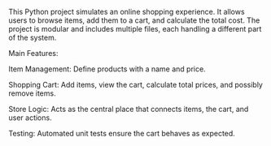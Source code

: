 This Python project simulates an online shopping experience. It allows users to browse items, add them to a cart, and calculate the total cost. The project is modular and includes multiple files, each handling a different part of the system.

Main Features:

Item Management: Define products with a name and price.

Shopping Cart: Add items, view the cart, calculate total prices, and possibly remove items.

Store Logic: Acts as the central place that connects items, the cart, and user actions.

Testing: Automated unit tests ensure the cart behaves as expected.




